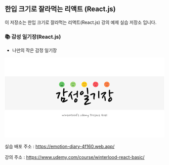 ## 한입 크기로 잘라먹는 리액트 (React.js)

이 저장소는 한입 크기로 잘라먹는 리액트(React.js) 강의 예제 실습 저장소 입니다.

### 📚 감성 일기장(React.js)

- 나만의 작은 감정 일기장

![image](https://github.com/jirung0227/emotion-diary/blob/main/public/thumbnail.png?raw=true)

실습 배포 주소 : https://emotion-diary-4f160.web.app/

강의 주소 : https://www.udemy.com/course/winterlood-react-basic/
